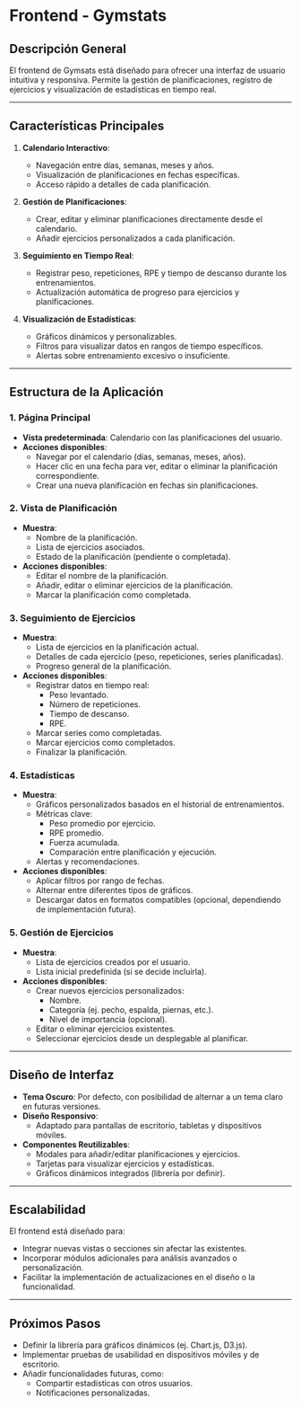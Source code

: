# Frontend - Gymstats

## **Descripción General**
El frontend de Gymsats está diseñado para ofrecer una interfaz de usuario intuitiva y responsiva. Permite la gestión de planificaciones, registro de ejercicios y visualización de estadísticas en tiempo real.

---

## **Características Principales**
1. **Calendario Interactivo**:
   - Navegación entre días, semanas, meses y años.
   - Visualización de planificaciones en fechas específicas.
   - Acceso rápido a detalles de cada planificación.

2. **Gestión de Planificaciones**:
   - Crear, editar y eliminar planificaciones directamente desde el calendario.
   - Añadir ejercicios personalizados a cada planificación.

3. **Seguimiento en Tiempo Real**:
   - Registrar peso, repeticiones, RPE y tiempo de descanso durante los entrenamientos.
   - Actualización automática de progreso para ejercicios y planificaciones.

4. **Visualización de Estadísticas**:
   - Gráficos dinámicos y personalizables.
   - Filtros para visualizar datos en rangos de tiempo específicos.
   - Alertas sobre entrenamiento excesivo o insuficiente.

---

## **Estructura de la Aplicación**

### **1. Página Principal**
- **Vista predeterminada**: Calendario con las planificaciones del usuario.
- **Acciones disponibles**:
  - Navegar por el calendario (días, semanas, meses, años).
  - Hacer clic en una fecha para ver, editar o eliminar la planificación correspondiente.
  - Crear una nueva planificación en fechas sin planificaciones.

### **2. Vista de Planificación**
- **Muestra**:
  - Nombre de la planificación.
  - Lista de ejercicios asociados.
  - Estado de la planificación (pendiente o completada).
- **Acciones disponibles**:
  - Editar el nombre de la planificación.
  - Añadir, editar o eliminar ejercicios de la planificación.
  - Marcar la planificación como completada.

### **3. Seguimiento de Ejercicios**
- **Muestra**:
  - Lista de ejercicios en la planificación actual.
  - Detalles de cada ejercicio (peso, repeticiones, series planificadas).
  - Progreso general de la planificación.
- **Acciones disponibles**:
  - Registrar datos en tiempo real:
    - Peso levantado.
    - Número de repeticiones.
    - Tiempo de descanso.
    - RPE.
  - Marcar series como completadas.
  - Marcar ejercicios como completados.
  - Finalizar la planificación.

### **4. Estadísticas**
- **Muestra**:
  - Gráficos personalizados basados en el historial de entrenamientos.
  - Métricas clave:
    - Peso promedio por ejercicio.
    - RPE promedio.
    - Fuerza acumulada.
    - Comparación entre planificación y ejecución.
  - Alertas y recomendaciones.
- **Acciones disponibles**:
  - Aplicar filtros por rango de fechas.
  - Alternar entre diferentes tipos de gráficos.
  - Descargar datos en formatos compatibles (opcional, dependiendo de implementación futura).

### **5. Gestión de Ejercicios**
- **Muestra**:
  - Lista de ejercicios creados por el usuario.
  - Lista inicial predefinida (si se decide incluirla).
- **Acciones disponibles**:
  - Crear nuevos ejercicios personalizados:
    - Nombre.
    - Categoría (ej. pecho, espalda, piernas, etc.).
    - Nivel de importancia (opcional).
  - Editar o eliminar ejercicios existentes.
  - Seleccionar ejercicios desde un desplegable al planificar.

---

## **Diseño de Interfaz**
- **Tema Oscuro**: Por defecto, con posibilidad de alternar a un tema claro en futuras versiones.
- **Diseño Responsivo**:
  - Adaptado para pantallas de escritorio, tabletas y dispositivos móviles.
- **Componentes Reutilizables**:
  - Modales para añadir/editar planificaciones y ejercicios.
  - Tarjetas para visualizar ejercicios y estadísticas.
  - Gráficos dinámicos integrados (librería por definir).

---

## **Escalabilidad**
El frontend está diseñado para:
- Integrar nuevas vistas o secciones sin afectar las existentes.
- Incorporar módulos adicionales para análisis avanzados o personalización.
- Facilitar la implementación de actualizaciones en el diseño o la funcionalidad.

---

## **Próximos Pasos**
- Definir la librería para gráficos dinámicos (ej. Chart.js, D3.js).
- Implementar pruebas de usabilidad en dispositivos móviles y de escritorio.
- Añadir funcionalidades futuras, como:
  - Compartir estadísticas con otros usuarios.
  - Notificaciones personalizadas.
